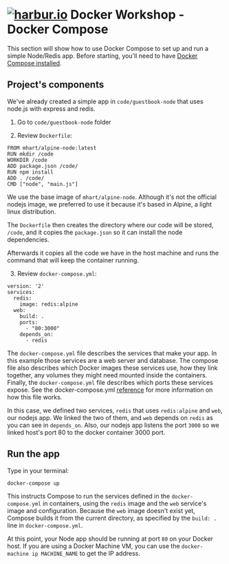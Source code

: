 # [![harbur.io](https://harbur.io/logo/Color/Logo/Harbur-40x40.png)](http://harbur.io) Docker Workshop - Docker Compose


This section will show how to use Docker Compose to set up and run a simple Node/Redis app. Before starting, you'll need to have [Docker Compose installed](https://docs.docker.com/compose/install/).


## Project's components

We've already created a simple app in `code/guestbook-node` that uses node.js with express and redis.

1. Go to `code/guestbook-node` folder

2. Review `Dockerfile`:

```
FROM mhart/alpine-node:latest
RUN mkdir /code
WORKDIR /code
ADD package.json /code/
RUN npm install
ADD . /code/
CMD ["node", "main.js"]
```

We use the base image of `mhart/alpine-node`. Although it's not the official nodejs image, we preferred to use it because it's based in Alpine, a light linux distribution. 

The `Dockerfile` then creates the directory where our code will be stored, `/code`, and it copies the `package.json` so it can install the node dependencies.

Afterwards it copies all the code we have in the host machine and runs the command that will keep the container running.

3. Review `docker-compose.yml`:

```
version: '2'
services:
  redis:
    image: redis:alpine
  web:
    build: .
    ports:
      - "80:3000"
    depends_on:
      - redis
```

The `docker-compose.yml` file describes the services that make your app. In this example those services are a web server and database. The compose file also describes which Docker images these services use, how they link together, any volumes they might need mounted inside the containers. Finally, the `docker-compose.yml` file describes which ports these services expose. See the docker-compose.yml [reference](https://docs.docker.com/compose/compose-file/) for more information on how this file works.

In this case, we defined two services, `redis` that uses `redis:alpine` and `web`, our nodejs app. We linked the two of them, and `web` depends on `redis` as you can see in `depends_on`. Also, our nodejs app listens the port `3000` so we linked host's port 80 to the docker container 3000 port.


## Run the app

Type in your terminal: 

```
docker-compose up
```

This instructs Compose to run the services defined in the `docker-compose.yml` in containers, using the `redis` image and the `web` service's image and configuration. Because the `web` image doesn't exist yet, Compose builds it from the current directory, as specified by the `build: .` line in `docker-compose.yml`.

At this point, your Node app should be running at port `80` on your Docker host. If you are using a Docker Machine VM, you can use the `docker-machine ip MACHINE_NAME` to get the IP address.
